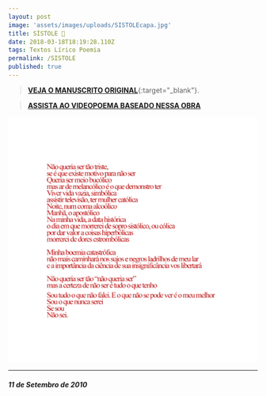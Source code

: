 ```yaml
---
layout: post
image: 'assets/images/uploads/SISTOLEcapa.jpg'
title: SÍSTOLE 🖤
date: 2018-03-18T18:19:28.110Z
tags: Textos Lírico Poemia
permalink: /SISTOLE
published: true
---
```

>[**VEJA O MANUSCRITO ORIGINAL**](assets/images/uploads/sistolemanuscrito.jpg){:target="_blank"}.

>[**ASSISTA AO VIDEOPOEMA BASEADO NESSA OBRA**](/SISTOLEvideopoema)

![a](assets/images/uploads/sistolefull.png)

---

##### *11 de Setembro de 2010*